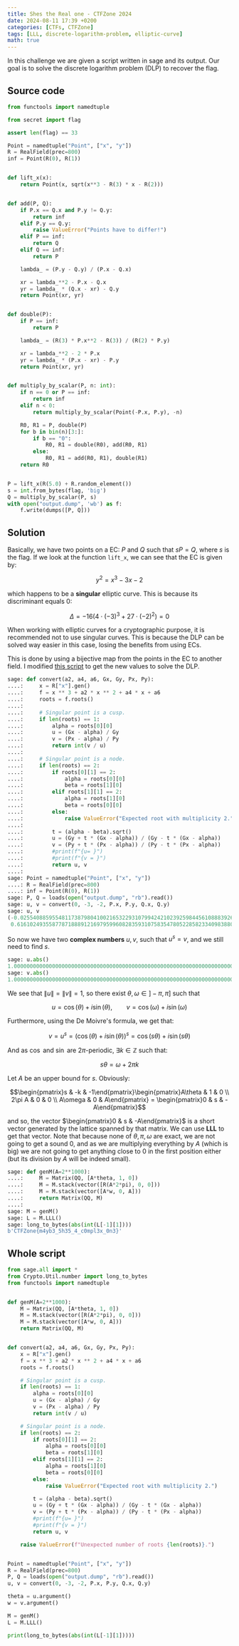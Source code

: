 ```yaml
---
title: Shes the Real one - CTFZone 2024
date: 2024-08-11 17:39 +0200
categories: [CTFs, CTFZone]
tags: [LLL, discrete-logarithm-problem, elliptic-curve]
math: true
---
```



In this challenge we are given a script written in sage and its output. Our goal is to solve the discrete logarithm problem (DLP) to recover the flag.


## Source code

```python
from functools import namedtuple

from secret import flag

assert len(flag) == 33

Point = namedtuple("Point", ["x", "y"])
R = RealField(prec=800)
inf = Point(R(0), R(1))


def lift_x(x):
    return Point(x, sqrt(x**3 - R(3) * x - R(2)))


def add(P, Q):
    if P.x == Q.x and P.y != Q.y:
        return inf
    elif P.y == Q.y:
        raise ValueError("Points have to differ!")
    elif P == inf:
        return Q
    elif Q == inf:
        return P

    lambda_ = (P.y - Q.y) / (P.x - Q.x)

    xr = lambda_**2 - P.x - Q.x
    yr = lambda_ * (Q.x - xr) - Q.y
    return Point(xr, yr)


def double(P):
    if P == inf:
        return P

    lambda_ = (R(3) * P.x**2 - R(3)) / (R(2) * P.y)

    xr = lambda_**2 - 2 * P.x
    yr = lambda_ * (P.x - xr) - P.y
    return Point(xr, yr)


def multiply_by_scalar(P, n: int):
    if n == 0 or P == inf:
        return inf
    elif n < 0:
        return multiply_by_scalar(Point(-P.x, P.y), -n)

    R0, R1 = P, double(P)
    for b in bin(n)[3:]:
        if b == "0":
            R0, R1 = double(R0), add(R0, R1)
        else:
            R0, R1 = add(R0, R1), double(R1)
    return R0


P = lift_x(R(5.0) + R.random_element())
s = int.from_bytes(flag, 'big')
Q = multiply_by_scalar(P, s)
with open("output.dump", 'wb') as f:
    f.write(dumps([P, Q]))
```

## Solution

Basically, we have two points on a EC: $P$ and $Q$ such that $sP = Q$, where $s$ is the flag. If we look at the function `lift_x`, we can see that the EC is given by:

$$y^2 = x^3 - 3x - 2$$

which happens to be a **singular** elliptic curve. This is because its discriminant equals 0:

$$\Delta = -16(4\cdot(-3)^3 + 27 \cdot (-2)^2) = 0$$

When working with elliptic curves for a cryptographic purpose, it is recommended not to use singular curves. This is because the DLP can be solved way easier in this case, losing the benefits from using ECs. 

This is done by using a bijective map from the points in the EC to another field. I modified [this script](https://github.com/jvdsn/crypto-attacks/blob/master/attacks/ecc/singular_curve.py) to get the new values to solve the DLP. 

```python
sage: def convert(a2, a4, a6, Gx, Gy, Px, Py):
....:     x = R["x"].gen()
....:     f = x ** 3 + a2 * x ** 2 + a4 * x + a6
....:     roots = f.roots()
....: 
....:     # Singular point is a cusp.
....:     if len(roots) == 1:
....:         alpha = roots[0][0]
....:         u = (Gx - alpha) / Gy
....:         v = (Px - alpha) / Py
....:         return int(v / u)
....: 
....:     # Singular point is a node.
....:     if len(roots) == 2:
....:         if roots[0][1] == 2:
....:             alpha = roots[0][0]
....:             beta = roots[1][0]
....:         elif roots[1][1] == 2:
....:             alpha = roots[1][0]
....:             beta = roots[0][0]
....:         else:
....:             raise ValueError("Expected root with multiplicity 2.")
....: 
....:         t = (alpha - beta).sqrt()
....:         u = (Gy + t * (Gx - alpha)) / (Gy - t * (Gx - alpha))
....:         v = (Py + t * (Px - alpha)) / (Py - t * (Px - alpha))
....:         #print(f"{u= }")
....:         #print(f"{v = }")
....:         return u, v
....: 
sage: Point = namedtuple("Point", ["x", "y"])
....: R = RealField(prec=800)
....: inf = Point(R(0), R(1))
sage: P, Q = loads(open("output.dump", "rb").read())
sage: u, v = convert(0, -3, -2, P.x, P.y, Q.x, Q.y)
sage: u, v
(-0.0255408859554811738798041002165322931079942421023925984456108883926698635790160301023957268132468588844442587625949443627843717558842132804252110981655810107582508423839253193843193430437616212740859528940078530327120403783075376942554672383 + 0.999673778362026011045642698149942821234299157834807848290934968114452835874641498749615568668413323504604479874008017320163141381303262476934628184678853707459466272729242179963292727643184096804965784876572551930340983845195909603003611083*I,
 0.616102493558778718889121697959960828359310758354780522858233409838803408207266567874733084017785852701944769007794275457796861891302495500551050030643665165153695292761613720866701849968732429743187383424132585465710709515167367011982608081 - 0.787665993572564377470888374116309095706826262285644512113154045150748557206663706545942833730723205261253089081559068120018585286881818605664252444987049692223949452578002134090936176300260555751352465814226213709696901021366756511208028056*I)
```

So now we have two **complex numbers** $u, v$, such that $u^s = v$, and we still need to find $s$. 

```python
sage: u.abs()
1.00000000000000000000000000000000000000000000000000000000000000000000000000000000000000000000000000000000000000000000000000000000000000000000000000000000000000000000000000000000000000000000000000000000000000000000000000000000000000000000000
sage: v.abs()
1.00000000000000000000000000000000000000000000000000000000000000000000000000000000000000000000000000000000000000000000000000000000000000000000000000000000000000000000000000000000000000000000000000000000000000000000000000000000000000000000000
```

We see that $\|u\| = \|v\| = 1$, so there exist $\theta, \omega \in ]-\pi, \pi]$ such that

$$u = \cos(\theta) + i \sin(\theta), \qquad v = \cos(\omega) + i\sin(\omega)$$

Furthermore, using the De Moivre's formula, we get that:

$$v = u^s = (\cos(\theta) + i \sin(\theta))^s = \cos(s\theta) + i \sin(s\theta)$$

And as $\cos$ and $\sin$ are $2\pi$-periodic, $\exists k \in \mathbb{Z}$ such that:

$$s\theta = \omega + 2\pi k$$

Let $A$ be an upper bound for $s$. Obviously:

$$\begin{pmatrix}s & -k & -1\end{pmatrix}\begin{pmatrix}A\theta & 1 & 0 \\ 2\pi A & 0 & 0 \\ A\omega & 0 & A\end{pmatrix} = \begin{pmatrix}0 & s & -A\end{pmatrix}$$

and so, the vector $\begin{pmatrix}0 & s & -A\end{pmatrix}$ is a short vector generated by the lattice spanned by that matrix. We can use **LLL** to get that vector. Note that because none of $\theta, \pi, \omega$ are exact, we are not going to get a sound 0, and as we are multiplying everything by $A$ (which is big) we are not going to get anything close to 0 in the first position either (but its division by $A$ will be indeed small). 


```python
sage: def genM(A=2**1000):
....:     M = Matrix(QQ, [A*theta, 1, 0])
....:     M = M.stack(vector([R(A*2*pi), 0, 0]))
....:     M = M.stack(vector([A*w, 0, A]))
....:     return Matrix(QQ, M)
....: 
sage: M = genM()
sage: L = M.LLL()
sage: long_to_bytes(abs(int(L[-1][1])))
b'CTFZone{m4yb3_5h35_4_c0mpl3x_0n3}'
```


## Whole script

```python
from sage.all import *
from Crypto.Util.number import long_to_bytes
from functools import namedtuple


def genM(A=2**1000):
    M = Matrix(QQ, [A*theta, 1, 0])
    M = M.stack(vector([R(A*2*pi), 0, 0]))
    M = M.stack(vector([A*w, 0, A]))
    return Matrix(QQ, M)


def convert(a2, a4, a6, Gx, Gy, Px, Py):
    x = R["x"].gen()
    f = x ** 3 + a2 * x ** 2 + a4 * x + a6
    roots = f.roots()

    # Singular point is a cusp.
    if len(roots) == 1:
        alpha = roots[0][0]
        u = (Gx - alpha) / Gy
        v = (Px - alpha) / Py
        return int(v / u)

    # Singular point is a node.
    if len(roots) == 2:
        if roots[0][1] == 2:
            alpha = roots[0][0]
            beta = roots[1][0]
        elif roots[1][1] == 2:
            alpha = roots[1][0]
            beta = roots[0][0]
        else:
            raise ValueError("Expected root with multiplicity 2.")

        t = (alpha - beta).sqrt()
        u = (Gy + t * (Gx - alpha)) / (Gy - t * (Gx - alpha))
        v = (Py + t * (Px - alpha)) / (Py - t * (Px - alpha))
        #print(f"{u= }")
        #print(f"{v = }")
        return u, v

    raise ValueError(f"Unexpected number of roots {len(roots)}.")


Point = namedtuple("Point", ["x", "y"])
R = RealField(prec=800)
P, Q = loads(open("output.dump", "rb").read())
u, v = convert(0, -3, -2, P.x, P.y, Q.x, Q.y)

theta = u.argument()
w = v.argument()

M = genM()
L = M.LLL()

print(long_to_bytes(abs(int(L[-1][1]))))
```
